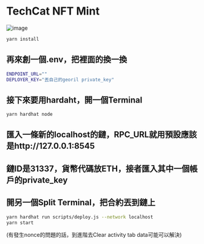 # TechCat NFT Mint
![image](https://github.com/clay000095/Cat-NFT-Mint/blob/main/demo-visual/Cat_mint.gif)

```sh 
yarn install
```
## 再來創一個.env，把裡面的換一換
```sh
ENDPOINT_URL=""
DEPLOYER_KEY="丟自己的georil private_key"
```
## 接下來要用hardaht，開一個Terminal
```sh 
yarn hardhat node
```
## 匯入一條新的localhost的鏈，RPC_URL就用預設應該是http://127.0.0.1:8545
## 鏈ID是31337，貨幣代碼放ETH，接者匯入其中一個帳戶的private_key
## 開另一個Split Terminal，把合約丟到鏈上

```sh
yarn hardhat run scripts/deploy.js --network localhost
yarn start
```
(有發生nonce的問題的話，到進階去Clear activity tab data可能可以解決)
